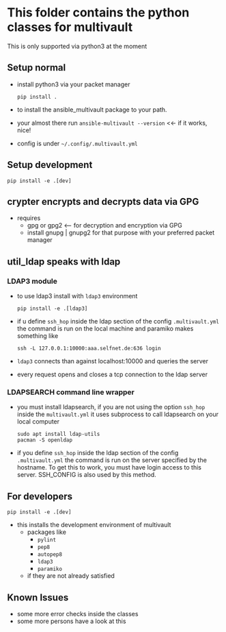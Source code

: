 # This folder contains the python classes for multivault

This is only supported via python3 at the moment

## Setup normal

* install python3 via your packet manager

      pip install .

* to install the ansible_multivault package to your path.
* your almost there run `ansible-multivault --version` <<- if it works, nice!
* config is under `~/.config/.multivault.yml`

## Setup development

    pip install -e .[dev]

## crypter encrypts and decrypts data via GPG

* requires
  * gpg or gpg2   <-- for decryption and encryption via GPG
  * install gnupg | gnupg2 for that purpose with your preferred packet manager

## util_ldap speaks with ldap

### LDAP3 module

* to use ldap3 install with `ldap3` environment

      pip install -e .[ldap3]

* if u define `ssh_hop` inside the ldap section of
  the config `.multivault.yml` the command is run on
  the local machine and paramiko makes something like

      ssh -L 127.0.0.1:10000:aaa.selfnet.de:636 login

* `ldap3` connects than against localhost:10000 and queries the server
* every request opens and closes a tcp connection to the ldap server

### LDAPSEARCH command line wrapper

* you must install ldapsearch, if you are not using
  the option `ssh_hop` inside the `multivault.yml`
  it uses subprocess to call ldapsearch on your local computer

      sudo apt install ldap-utils
      pacman -S openldap

* if you define `ssh_hop` inside the ldap section of
  the config `.multivault.yml` the command is run on
  the server specified by the hostname. To get this to work,
  you must have login access to this server. SSH_CONFIG is also used
  by this method.

## For developers

    pip install -e .[dev]

* this installs the development environment of multivault
  * packages like
    * `pylint`
    * `pep8`
    * `autopep8`
    * `ldap3`
    * `paramiko`
  * if they are not already satisfied

## Known Issues

* some more error checks inside the classes
* some more persons have a look at this
